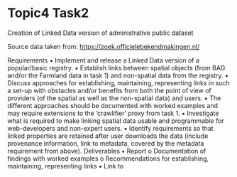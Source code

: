 # Topic4 Task2
Creation of Linked Data version of administrative public dataset

Source data taken from: https://zoek.officielebekendmakingen.nl/

Requirements
▪ Implement and release a Linked Data version of a popular/basic registry.
▪ Establish links between spatial objects (from BAG and/or the Farmland data in task 1) and non-spatial data from the registry.
▪ Discuss approaches for establishing, maintaining, representing links in such a set-up with obstacles and/or benefits from both the point of view of providers (of the spatial as well as the non-spatial data) and users.
▪ The different approaches should be documented with worked examples and may require extensions to the ‘crawlifier’ proxy from task 1.
▪ Investigate what is required to make linking spatial data usable and programmable for web-developers and non-expert users.
▪ Identify requirements so that linked properties are retained after user downloads the data (include provenance information, link to metadata, covered by the metadata requirement from above).
Deliverables
▪ Report
o Documentation of findings with worked examples
o Recommendations for establishing, maintaining, representing links
▪ Link to
